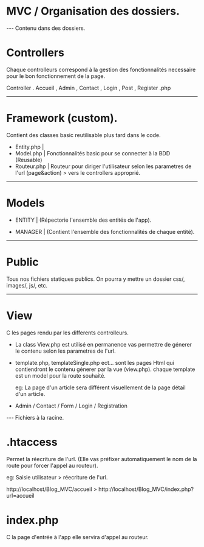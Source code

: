 # MVC / Organisation des dossiers.

--- Contenu dans des dossiers.

# Controllers

Chaque controlleurs correspond à la gestion des fonctionnalités necessaire pour le bon fonctionnement de la page.

Controller . Accueil , Admin , Contact , Login , Post , Register .php

---

# Framework (custom).

Contient des classes basic reutilisable plus tard dans le code.

- Entity.php |
- Model.php | Fonctionnalités basic pour se connecter à la BDD (Reusable)
- Routeur.php | Routeur pour diriger l'utilisateur selon les parametres de l'url (page&action) > vers le controllers approprié.

---

# Models

- ENTITY | (Répectorie l'ensemble des entités de l'app).

- MANAGER | (Contient l'ensemble des fonctionnalités de chaque entité).

---

# Public

Tous nos fichiers statiques publics. On pourra y mettre un dossier css/, images/, js/, etc.

---

# View

C les pages rendu par les differents controlleurs.

- La class View.php est utilisé en permanence vas permettre de génerer le contenu selon les parametres de l'url.

- template.php, templateSingle.php ect... sont les pages Html qui contiendront le contenu génerer par la vue (view.php).
  chaque template est un model pour la route souhaité.

  eg: La page d'un article sera différent visuellement de la page détail d'un article.

- Admin / Contact / Form / Login / Registration

--- Fichiers à la racine.

# .htaccess

Permet la réecriture de l'url. (Elle vas préfixer automatiquement le nom de la route pour forcer l'appel au routeur).

eg:
Saisie utilisateur > réecriture de l'url.

http://localhost/Blog_MVC/accueil > http://localhost/Blog_MVC/index.php?url=accueil

# index.php

C la page d'entrée à l'app elle servira d'appel au routeur.

